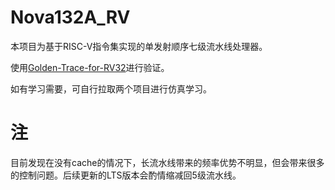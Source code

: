 # Nova132A_RV
本项目为基于RISC-V指令集实现的单发射顺序七级流水线处理器。

使用[Golden-Trace-for-RV32](https://github.com/fluctlight001/Golden-Trace-for-RV32)进行验证。

如有学习需要，可自行拉取两个项目进行仿真学习。

# 注
目前发现在没有cache的情况下，长流水线带来的频率优势不明显，但会带来很多的控制问题。后续更新的LTS版本会酌情缩减回5级流水线。